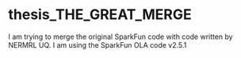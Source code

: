 # thesis_THE_GREAT_MERGE
I am trying to merge the original SparkFun code with code written by NERMRL UQ. I am using the SparkFun OLA code v2.5.1
